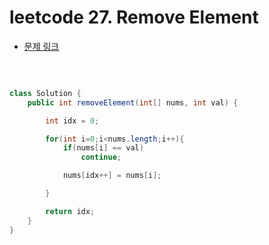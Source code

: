 # leetcode 27. Remove Element

- [문제 링크](https://leetcode.com/problems/remove-element/)

</br>

```java

class Solution {
    public int removeElement(int[] nums, int val) {

        int idx = 0;

        for(int i=0;i<nums.length;i++){
            if(nums[i] == val)
                continue;

            nums[idx++] = nums[i];

        }

        return idx;
    }
}

```
